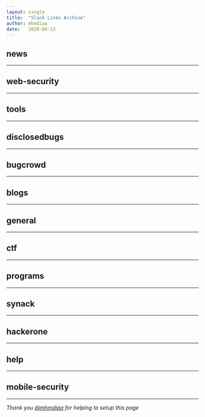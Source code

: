 ```yaml
---
layout: single
title:  "Slack Links Archive"
author: mhmdiaa
date:   2020-04-13
---
```

## news

---
## web-security

---
## tools

---
## disclosedbugs

---
## bugcrowd

---
## blogs

---
## general

---
## ctf

---
## programs

---
## synack

---
## hackerone

---
## help

---
## mobile-security

---
*Thank you [@mhmdiaa](https://twitter.com/@mhmdiaa) for helping to setup this page*